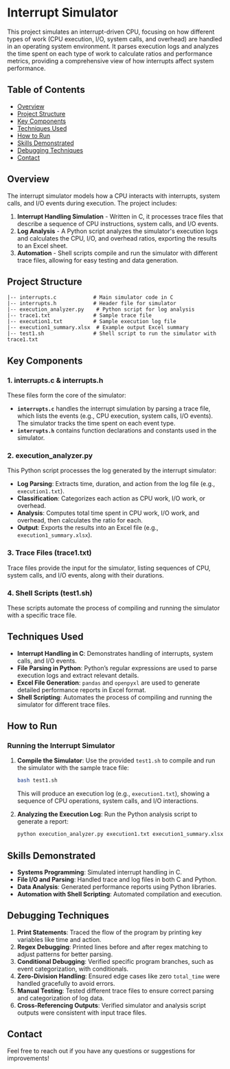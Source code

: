 # Interrupt Simulator

This project simulates an interrupt-driven CPU, focusing on how different types of work (CPU execution, I/O, system calls, and overhead) are handled in an operating system environment. It parses execution logs and analyzes the time spent on each type of work to calculate ratios and performance metrics, providing a comprehensive view of how interrupts affect system performance.

## Table of Contents
- [Overview](#overview)
- [Project Structure](#project-structure)
- [Key Components](#key-components)
- [Techniques Used](#techniques-used)
- [How to Run](#how-to-run)
- [Skills Demonstrated](#skills-demonstrated)
- [Debugging Techniques](#debugging-techniques)
- [Contact](#contact)

## Overview
The interrupt simulator models how a CPU interacts with interrupts, system calls, and I/O events during execution. The project includes:
1. **Interrupt Handling Simulation** - Written in C, it processes trace files that describe a sequence of CPU instructions, system calls, and I/O events.
2. **Log Analysis** - A Python script analyzes the simulator's execution logs and calculates the CPU, I/O, and overhead ratios, exporting the results to an Excel sheet.
3. **Automation** - Shell scripts compile and run the simulator with different trace files, allowing for easy testing and data generation.

## Project Structure

```
|-- interrupts.c            # Main simulator code in C
|-- interrupts.h            # Header file for simulator
|-- execution_analyzer.py    # Python script for log analysis
|-- trace1.txt              # Sample trace file
|-- execution1.txt          # Sample execution log file
|-- execution1_summary.xlsx  # Example output Excel summary
|-- test1.sh                # Shell script to run the simulator with trace1.txt
```

## Key Components

### 1. **interrupts.c & interrupts.h**
These files form the core of the simulator:
- **`interrupts.c`** handles the interrupt simulation by parsing a trace file, which lists the events (e.g., CPU execution, system calls, I/O events). The simulator tracks the time spent on each event type.
- **`interrupts.h`** contains function declarations and constants used in the simulator.

### 2. **execution_analyzer.py**
This Python script processes the log generated by the interrupt simulator:
- **Log Parsing**: Extracts time, duration, and action from the log file (e.g., `execution1.txt`).
- **Classification**: Categorizes each action as CPU work, I/O work, or overhead.
- **Analysis**: Computes total time spent in CPU work, I/O work, and overhead, then calculates the ratio for each.
- **Output**: Exports the results into an Excel file (e.g., `execution1_summary.xlsx`).

### 3. **Trace Files (trace1.txt)**  
Trace files provide the input for the simulator, listing sequences of CPU, system calls, and I/O events, along with their durations.

### 4. **Shell Scripts (test1.sh)**
These scripts automate the process of compiling and running the simulator with a specific trace file.

## Techniques Used

- **Interrupt Handling in C**: Demonstrates handling of interrupts, system calls, and I/O events.
- **File Parsing in Python**: Python’s regular expressions are used to parse execution logs and extract relevant details.
- **Excel File Generation**: `pandas` and `openpyxl` are used to generate detailed performance reports in Excel format.
- **Shell Scripting**: Automates the process of compiling and running the simulator for different trace files.

## How to Run

### Running the Interrupt Simulator

1. **Compile the Simulator**:
   Use the provided `test1.sh` to compile and run the simulator with the sample trace file:
   ```bash
   bash test1.sh
   ```
   This will produce an execution log (e.g., `execution1.txt`), showing a sequence of CPU operations, system calls, and I/O interactions.

2. **Analyzing the Execution Log**:
   Run the Python analysis script to generate a report:
   ```bash
   python execution_analyzer.py execution1.txt execution1_summary.xlsx
   ```

## Skills Demonstrated

- **Systems Programming**: Simulated interrupt handling in C.
- **File I/O and Parsing**: Handled trace and log files in both C and Python.
- **Data Analysis**: Generated performance reports using Python libraries.
- **Automation with Shell Scripting**: Automated compilation and execution.

## Debugging Techniques

1. **Print Statements**: Traced the flow of the program by printing key variables like time and action.
2. **Regex Debugging**: Printed lines before and after regex matching to adjust patterns for better parsing.
3. **Conditional Debugging**: Verified specific program branches, such as event categorization, with conditionals.
4. **Zero-Division Handling**: Ensured edge cases like zero `total_time` were handled gracefully to avoid errors.
5. **Manual Testing**: Tested different trace files to ensure correct parsing and categorization of log data.
6. **Cross-Referencing Outputs**: Verified simulator and analysis script outputs were consistent with input trace files.

## Contact

Feel free to reach out if you have any questions or suggestions for improvements!
